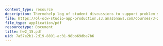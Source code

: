 ```yaml
---
content_type: resource
description: Thermohelp log of student discussions to support problem sets.
file: https://ol-ocw-studio-app-production.s3.amazonaws.com/courses/3-20-materials-at-equilibrium-sma-5111-fall-2003/7a57e2b12d198891ac3198bb69dbe7b6_hw2_15.pdf
file_type: application/pdf
resourcetype: Document
title: hw2_15.pdf
uid: 7a57e2b1-2d19-8891-ac31-98bb69dbe7b6
---
```

